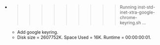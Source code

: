 * >>>>>>>>> Running inst-std-inet-xtra-google-chrome-keyring.sh ...
  * Add google keyring.
  * Disk size = 2607752K. Space Used = 16K. Runtime = 00:00:00:01.
